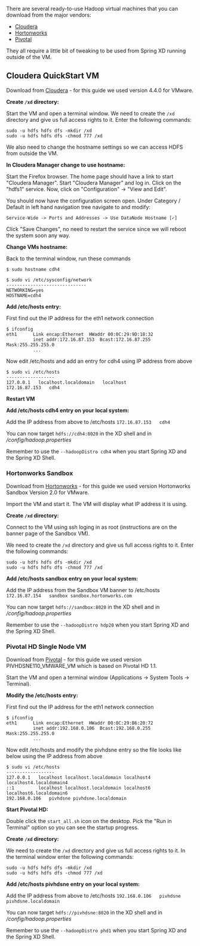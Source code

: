 There are several ready-to-use Hadoop virtual machines that you can download from the major vendors:

* [Cloudera](#wiki-cloudera-quickstart-vm)
* [Hortonworks](#wiki-hortonworks-sandbox)
* [Pivotal](#wiki-pivotal-hd-single-node-vm)

They all require a little bit of tweaking to be used from Spring XD running outside of the VM.

## Cloudera QuickStart VM

Download from [Cloudera](http://www.cloudera.com/content/support/en/downloads.html) - for this guide we used version 4.4.0 for VMware.

**Create `/xd` directory:**

Start the VM and open a terminal window. We need to create the `/xd` directory and give us full access rights to it. Enter the following commands:

```
sudo -u hdfs hdfs dfs -mkdir /xd
sudo -u hdfs hdfs dfs -chmod 777 /xd
``` 

We also need to change the hostname settings so we can access HDFS from outside the VM.

**In Cloudera Manager change to use hostname:**

Start the Firefox browser. The home page should have a link to start "Cloudera Manager". Start "Cloudera Manager" and log in. Click on the "hdfs1" service. Now, click on "Configuration" -> "View and Edit".

You should now have the configuration screen open. Under Category / Default in left hand navigation tree navigate to and modify:

    Service-Wide -> Ports and Addresses -> Use DataNode Hostname [✓]

Click "Save Changes", no need to restart the service since we will reboot the system soon any way.

**Change VMs hostname:**

Back to the terminal window, run these commands

`$ sudo hostname cdh4`

```
$ sudo vi /etc/sysconfig/network
------------------------------
NETWORKING=yes
HOSTNAME=cdh4
```

**Add /etc/hosts entry:**

First find out the IP address for the eth1 network connection

```
$ ifconfig
eth1      Link encap:Ethernet  HWaddr 00:0C:29:9D:18:32  
          inet addr:172.16.87.153  Bcast:172.16.87.255  Mask:255.255.255.0
          ...
```

Now edit /etc/hosts and add an entry for cdh4 using IP address from above

```
$ sudo vi /etc/hosts
------------------
127.0.0.1   localhost.localdomain   localhost
172.16.87.153   cdh4
```

**Restart VM**

**Add /etc/hosts cdh4 entry on your local system:**

Add the IP address from above to /etc/hosts
`172.16.87.153   cdh4`

You can now target `hdfs://cdh4:8020` in the XD shell and in _/config/hadoop.properties_

Remember to use the `--hadoopDistro cdh4` when you start Spring XD and the Spring XD Shell.



### Hortonworks Sandbox

Download from [Hortonworks](http://hortonworks.com/products/hortonworks-sandbox/) - for this guide we used version Hortonworks Sandbox Version 2.0 for VMware.

Import the VM and start it. The VM will display what IP address it is using. 

**Create `/xd` directory:**

Connect to the VM using ssh loging in as root (instructions are on the banner page of the Sandbox VM).

We need to create the `/xd` directory and give us full access rights to it. Enter the following commands:

```
sudo -u hdfs hdfs dfs -mkdir /xd
sudo -u hdfs hdfs dfs -chmod 777 /xd
``` 

**Add /etc/hosts sandbox entry on your local system:**

Add the IP address from the Sandbox VM banner to /etc/hosts
`172.16.87.154   sandbox sandbox.hortonworks.com`

You can now target `hdfs://sandbox:8020` in the XD shell and in _/config/hadoop.properties_

Remember to use the `--hadoopDistro hdp20` when you start Spring XD and the Spring XD Shell.

### Pivotal HD Single Node VM

Download from [Pivotal](http://gopivotal.com/big-data/pivotal-hd) - for this guide we used version PIVHDSNE110_VMWARE_VM which is based on Pivotal HD 1.1.

Start the VM and open a terminal window (Applications -> System Tools -> Terminal). 

**Modify the /etc/hosts entry:**

First find out the IP address for the eth1 network connection

```
$ ifconfig
eth1      Link encap:Ethernet  HWaddr 00:0C:29:B6:20:72  
          inet addr:192.168.0.106  Bcast:192.168.0.255  Mask:255.255.255.0
          ...
```

Now edit /etc/hosts and modify the pivhdsne entry so the file looks like below using the IP address from above

```
$ sudo vi /etc/hosts
------------------
127.0.0.1   localhost localhost.localdomain localhost4 localhost4.localdomain4
::1         localhost localhost.localdomain localhost6 localhost6.localdomain6
192.168.0.106   pivhdsne pivhdsne.localdomain
```

**Start Pivotal HD:**

Double click the `start_all.sh` icon on the desktop. Pick the "Run in Terminal" option so you can see the startup progress.

**Create `/xd` directory:**

We need to create the `/xd` directory and give us full access rights to it. In the terminal window enter the following commands:

```
sudo -u hdfs hdfs dfs -mkdir /xd
sudo -u hdfs hdfs dfs -chmod 777 /xd
``` 

**Add /etc/hosts pivhdsne entry on your local system:**

Add the IP address from above to /etc/hosts
`192.168.0.106   pivhdsne pivhdsne.localdomain`

You can now target `hdfs://pivhdsne:8020` in the XD shell and in _/config/hadoop.properties_

Remember to use the `--hadoopDistro phd1` when you start Spring XD and the Spring XD Shell.

